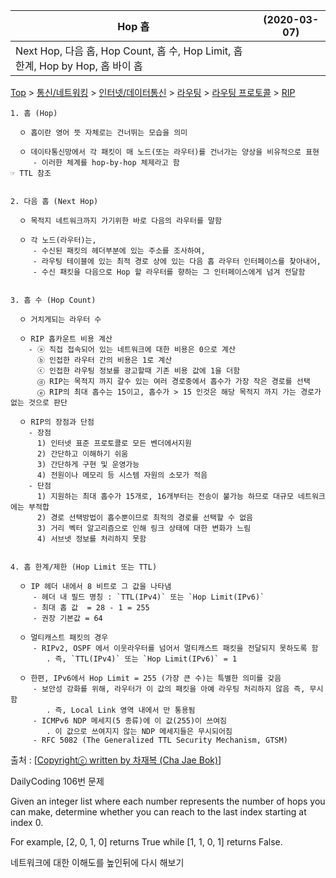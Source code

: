 | Hop   홉                                                     | (2020-03-07) |
| ------------------------------------------------------------ | ------------ |
| Next Hop, 다음 홉, Hop Count, 홉 수, Hop Limit, 홉 한계, Hop by Hop, 홉 바이 홉 |              |

[Top](http://www.ktword.co.kr/abbr_view.php?nav=2&id=0) > [통신/네트워킹](http://www.ktword.co.kr/abbr_view.php?nav=2&id=849) > [인터넷/데이터통신](http://www.ktword.co.kr/abbr_view.php?nav=2&id=417) > [라우팅](http://www.ktword.co.kr/abbr_view.php?nav=2&id=435) > [라우팅 프로토콜](http://www.ktword.co.kr/abbr_view.php?nav=2&id=437) > [RIP](http://www.ktword.co.kr/abbr_view.php?nav=2&id=439)

```
1. 홉 (Hop)

  ㅇ 홉이란 영어 뜻 자체로는 건너뛰는 모습을 의미

  ㅇ 데이타통신망에서 각 패킷이 매 노드(또는 라우터)를 건너가는 양상을 비유적으로 표현
     - 이러한 체계를 hop-by-hop 체제라고 함                                ☞ TTL 참조


2. 다음 홉 (Next Hop)

  ㅇ 목적지 네트워크까지 가기위한 바로 다음의 라우터를 말함

  ㅇ 각 노드(라우터)는,
     - 수신된 패킷의 헤더부분에 있는 주소를 조사하여,
     - 라우팅 테이블에 있는 최적 경로 상에 있는 다음 홉 라우터 인터페이스를 찾아내어,
     - 수신 패킷을 다음으로 Hop 할 라우터를 향하는 그 인터페이스에게 넘겨 전달함           


3. 홉 수 (Hop Count)

  ㅇ 거치게되는 라우터 수

  ㅇ RIP 홉카운트 비용 계산
  	- ⓐ 직접 접속되어 있는 네트워크에 대한 비용은 0으로 계산
  	  ⓑ 인접한 라우터 간의 비용은 1로 계산
      ⓒ 인접한 라우팅 정보를 광고할때 기존 비용 값에 1을 더함
  	  ⓓ RIP는 목적지 까지 갈수 있는 여러 경로중에서 홉수가 가장 작은 경로를 선택
  	  ⓔ RIP의 최대 홉수는 15이고, 홉수가 > 15 인것은 해당 목적지 까지 가는 경로가 없는 것으로 판단 
  		
  ㅇ RIP의 장점과 단점
  	- 장점
  	  1) 인터넷 표준 프로토콜로 모든 벤더에서지원
  	  2) 간단하고 이해하기 쉬움
  	  3) 간단하게 구현 및 운영가능
  	  4) 전원이나 메모리 등 시스템 자원의 소모가 적음
  	- 단점
  	  1) 지원하는 최대 홉수가 15개로, 16개부터는 전송이 불가능 하므로 대규모 네트워크에는 부적합
  	  2) 경로 선택방법이 홉수뿐이므로 최적의 경로를 선택할 수 없음
  	  3) 거리 벡터 알고리즘으로 인해 링크 상태에 대한 변화가 느림
  	  4) 서브넷 정보를 처리하지 못함
  		

4. 홉 한계/제한 (Hop Limit 또는 TTL)

  ㅇ IP 헤더 내에서 8 비트로 그 값을 나타냄
     - 헤더 내 필드 명칭 : `TTL(IPv4)` 또는 `Hop Limit(IPv6)`
     - 최대 홉 값  = 28 - 1 = 255
     - 권장 기본값 = 64

  ㅇ 멀티캐스트 패킷의 경우
     - RIPv2, OSPF 에서 이웃라우터를 넘어서 멀티캐스트 패킷을 전달되지 못하도록 함
        . 즉, `TTL(IPv4)` 또는 `Hop Limit(IPv6)` = 1

  ㅇ 한편, IPv6에서 Hop Limit = 255 (가장 큰 수)는 특별한 의미를 갖음
     - 보안성 강화를 위해, 라우터가 이 값의 패킷을 아예 라우팅 처리하지 않음 즉, 무시함
        . 즉, Local Link 영역 내에서 만 통용됨
     - ICMPv6 NDP 메세지(5 종류)에 이 값(255)이 쓰여짐
        . 이 값으로 쓰여지지 않는 NDP 메세지들은 무시되어짐
     - RFC 5082 (The Generalized TTL Security Mechanism, GTSM)
```



출처 : [[Copyrightⓒ written by 차재복 (Cha Jae Bok)](http://www.ktword.co.kr/word/index.php)]



DailyCoding 106번 문제

Given an integer list where each number represents 
the number of hops you can make, 
determine whether you can reach to the last index starting at index 0.

For example, [2, 0, 1, 0] returns True while [1, 1, 0, 1] returns False.

네트워크에 대한 이해도를 높인뒤에 다시 해보기